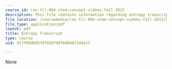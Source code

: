 ```yaml
---
course_id: res-tll-004-stem-concept-videos-fall-2013
description: This file contains information regarding entropy transcript.
file_location: /coursemedia/res-tll-004-stem-concept-videos-fall-2013/917f09d6d57df028f4976d69b71dda17_MITRES_TLL-004F13_Entropy.pdf
file_type: application/pdf
layout: pdf
title: Entropy Transcript
type: course
uid: 917f09d6d57df028f4976d69b71dda17

---
```

None